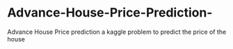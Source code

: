 # Advance-House-Price-Prediction-
Advance House Price prediction a kaggle problem to predict the price of the house
